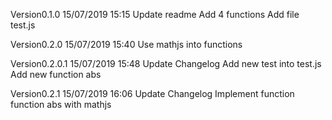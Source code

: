 Version0.1.0 15/07/2019 15:15
Update readme
Add 4 functions
Add file test.js

Version0.2.0 15/07/2019 15:40
Use mathjs into functions

Version0.2.0.1 15/07/2019 15:48
Update Changelog
Add new test into test.js
Add new function abs

Version0.2.1 15/07/2019 16:06
Update Changelog
Implement function function abs with mathjs
